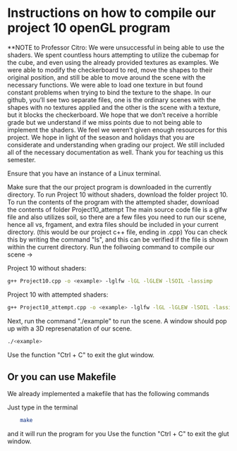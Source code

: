 # Instructions on how to compile our project 10 openGL program

**NOTE to Professor Citro: We were unsuccessful in being able to use the shaders. We spent countless hours attempting to utilize the cubemap for the cube, and even using the already provided textures as examples. We were able to modify the checkerboard to red, move the shapes to their original position, and still be able to move around the scene with the necessary functions. We were able to load one texture in but found constant problems when trying to bind the texture to the shape. In our github, you’ll see two separate files, one is the ordinary scenes with the shapes with no textures applied and the other is the scene with a texture, but it blocks the checkerboard. We hope that we don’t receive a horrible grade but we understand if we miss points due to not being able to implement the shaders. We feel we weren’t given enough resources for this project. We hope in light of the season and holidays that you are considerate and understanding when grading our project. We still included all of the necessary documentation as well. Thank you for teaching us this semester.


Ensure that you have an instance of a Linux terminal.

Make sure that the our project program is downloaded in the currently directory. To run Project 10 without shaders, download the folder project 10. To run the contents of the program with the attempted shader, download the contents of folder Project10_attempt The main source code file is a glfw file and also utilizes soil, so there are a few files you need to run our scene, hence all vs, frgament, and extra files should be included in your current directory. (this would be our project c++ file, ending in .cpp) You can check this by writing the command "ls", and this can be verified if the file is shown within the current directory.
Run the follwoing command to compile our scene -> 

Project 10 without shaders:
```bash
g++ Project10.cpp -o <example> -lglfw -lGL -lGLEW -lSOIL -lassimp
````
Project 10 with attempted shaders:

```bash
g++ Project10_attempt.cpp -o <example> -lglfw -lGL -lGLEW -lSOIL -lassimp
````

Next, run the command "./example" to run the scene. A window should pop up with a 3D represenatation of our scene. 
```bash
./<example>
```
Use the function "Ctrl + C" to exit the glut window. 

## Or you can use Makefile
We already implemented a makefile that has the following commands

Just type in the terminal 
```bash
    make 
```
 
and it will run the program for you 
Use the function "Ctrl + C" to exit the glut window. 
